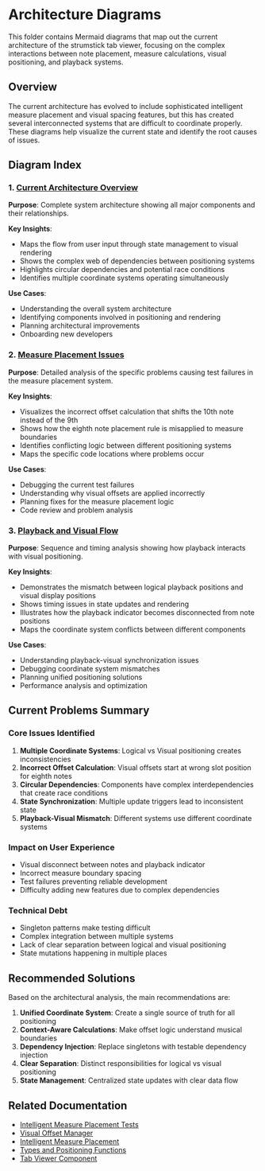# Architecture Diagrams

This folder contains Mermaid diagrams that map out the current architecture of the strumstick tab viewer, focusing on the complex interactions between note placement, measure calculations, visual positioning, and playback systems.

## Overview

The current architecture has evolved to include sophisticated intelligent measure placement and visual spacing features, but this has created several interconnected systems that are difficult to coordinate properly. These diagrams help visualize the current state and identify the root causes of issues.

## Diagram Index

### 1. [Current Architecture Overview](./current-architecture-overview.md)
**Purpose**: Complete system architecture showing all major components and their relationships.

**Key Insights**:
- Maps the flow from user input through state management to visual rendering
- Shows the complex web of dependencies between positioning systems
- Highlights circular dependencies and potential race conditions
- Identifies multiple coordinate systems operating simultaneously

**Use Cases**:
- Understanding the overall system architecture
- Identifying components involved in positioning and rendering
- Planning architectural improvements
- Onboarding new developers

### 2. [Measure Placement Issues](./measure-placement-issues.md)
**Purpose**: Detailed analysis of the specific problems causing test failures in the measure placement system.

**Key Insights**:
- Visualizes the incorrect offset calculation that shifts the 10th note instead of the 9th
- Shows how the eighth note placement rule is misapplied to measure boundaries
- Identifies conflicting logic between different positioning systems
- Maps the specific code locations where problems occur

**Use Cases**:
- Debugging the current test failures
- Understanding why visual offsets are applied incorrectly
- Planning fixes for the measure placement logic
- Code review and problem analysis

### 3. [Playback and Visual Flow](./playback-visual-flow.md)
**Purpose**: Sequence and timing analysis showing how playback interacts with visual positioning.

**Key Insights**:
- Demonstrates the mismatch between logical playback positions and visual display positions
- Shows timing issues in state updates and rendering
- Illustrates how the playback indicator becomes disconnected from note positions
- Maps the coordinate system conflicts between different components

**Use Cases**:
- Understanding playback-visual synchronization issues
- Debugging coordinate system mismatches
- Planning unified positioning solutions
- Performance analysis and optimization

## Current Problems Summary

### Core Issues Identified
1. **Multiple Coordinate Systems**: Logical vs Visual positioning creates inconsistencies
2. **Incorrect Offset Calculation**: Visual offsets start at wrong slot position for eighth notes
3. **Circular Dependencies**: Components have complex interdependencies that create race conditions
4. **State Synchronization**: Multiple update triggers lead to inconsistent state
5. **Playback-Visual Mismatch**: Different systems use different coordinate systems

### Impact on User Experience
- Visual disconnect between notes and playback indicator
- Incorrect measure boundary spacing
- Test failures preventing reliable development
- Difficulty adding new features due to complex dependencies

### Technical Debt
- Singleton patterns make testing difficult
- Complex integration between multiple systems
- Lack of clear separation between logical and visual positioning
- State mutations happening in multiple places

## Recommended Solutions

Based on the architectural analysis, the main recommendations are:

1. **Unified Coordinate System**: Create a single source of truth for all positioning
2. **Context-Aware Calculations**: Make offset logic understand musical boundaries
3. **Dependency Injection**: Replace singletons with testable dependency injection
4. **Clear Separation**: Distinct responsibilities for logical vs visual positioning
5. **State Management**: Centralized state updates with clear data flow

## Related Documentation

- [Intelligent Measure Placement Tests](../../../tests/measure-placement.spec.ts)
- [Visual Offset Manager](../../../src/services/VisualOffsetManager.ts)
- [Intelligent Measure Placement](../../../src/services/IntelligentMeasurePlacement.ts)
- [Types and Positioning Functions](../../../src/types.ts)
- [Tab Viewer Component](../../../src/TabViewer.tsx) 